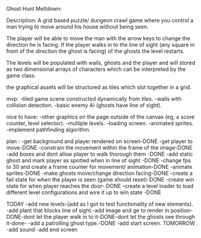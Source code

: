 Ghost Hunt Meltdown:

Description: 
A grid based puzzle/ dungeon crawl game where you control a man trying to move around his house without being seen. 

The player will be able to move the man with the arrow keys to change the direction he is facing. If the player walks in to the line of sight (any square in front of the direction the ghost is facing) of the ghosts the level restarts.

The levels will be populated with walls, ghosts and the player and will stored as two dimensional arrays of characters which can be interpreted by the game class. 

the graphical assets will be structured as tiles which slot together in a grid. 


mvp:
-tiled game scene constructed dynamically from tiles.
-walls with collision detection.
-basic enemy AI (ghosts have line of sight).


nice to have:
-other graphics on the page outside of the canvas (eg, a score counter, level selector).
-multiple levels.
-loading screen.
-animated sprites.
-implement pathfinding algorithm. 
 

plan :
-get background and player rendered on screen-DONE
-get player to move-DONE
-constrain the movement within the frame of the image-DONE
-add boxes and dont allow player to walk thorough them -DONE
-add static ghost and mark player as spotted when in line of sight -DONE
-change fps to 30 and create a frame counter for movement/ animation-DONE
-animate sprites-DONE
-make ghosts move/change direction facing-DONE
-create a fail state for when the player is seen (game should reset)-DONE
-create win state for when player reaches the door- DONE
-create a level loader to load different level configurations and wire it up to win state -DONE

TODAY
-add new levels-(add as I got to test functionality of new elements).
-add plant that blocks line of sight.-add image and ge to render in position-DONE-dont let the player walk in to it-DONE-dont let the ghosts see through it-done-
-add a patrolling ghost type.-DONE 
-add start screen.
 TOMORROW
-add sound
-add end screen


 